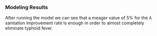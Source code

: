 ### Modeling Results
After running the model we can see that a meager value of 5% for the λ sanitation improvement rate 
is enough in order to almost completely eliminate typhoid fever.